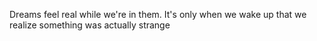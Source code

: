 Dreams feel real while we're in them. It's only when we wake up that we realize something was actually strange
